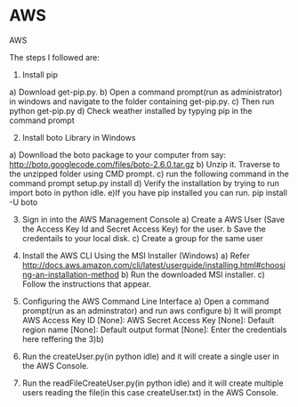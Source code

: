 # AWS
AWS 

The steps I followed are:

1. Install pip 

  a) Download get-pip.py.
  b) Open a command prompt(run as administrator) in windows and navigate to the folder containing get-pip.py.
  c) Then run 
        python get-pip.py
  d) Check weather installed by typying pip in the command prompt
  
2. Install boto Library in Windows
  
  a) Downlload the boto package to your computer from say: http://boto.googlecode.com/files/boto-2.6.0.tar.gz
  b) Unzip it. Traverse to the unzipped folder using CMD prompt.
  c) run the following command in the command prompt
      setup.py install
  d) Verify the installation by trying to run import boto in python idle.
  e)If you have pip installed you can run.
      pip install -U boto
      
3. Sign in into the AWS Management Console 
  a) Create a AWS User (Save the Access Key Id and Secret Access Key) for the user.
  b  Save the credentails to your local disk.
  c) Create a group for the same user
  
  
4. Install the AWS CLI Using the MSI Installer (Windows) 
  a) Refer http://docs.aws.amazon.com/cli/latest/userguide/installing.html#choosing-an-installation-method
  b) Run the downloaded MSI installer.
  c) Follow the instructions that appear.
  
5. Configuring the AWS Command Line Interface
  a) Open a command prompt(run as an adminstrator) and run
      aws configure 
  b) It will prompt 
        AWS Access Key ID [None]: 
        AWS Secret Access Key [None]: 
        Default region name [None]: 
        Default output format [None]: 
    Enter the credentials here reffering the 3)b)
    
6. Run the createUser.py(in python idle) and it will create a single user in the AWS Console.

7. Run the readFileCreateUser.py(in python idle) and it will create multiple users reading the file(in this case createUser.txt)
   in the AWS Console.
        
  
      
